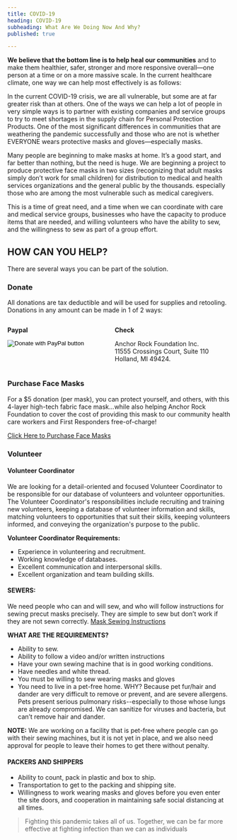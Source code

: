 ```yaml
---
title: COVID-19
heading: COVID-19
subheading: What Are We Doing Now And Why?
published: true

---
```

**We believe that the bottom line is to help heal our communities** and to make them healthier, safer, stronger and more responsive overall—one person at a time or on a more massive scale. In the current healthcare climate, one way we can help most effectively is as follows:

In the current COVID-19 crisis, we are all vulnerable, but some are at far greater risk than at others. One of the ways we can help a lot of people in very simple ways is to partner with existing companies and service groups to try to meet shortages in the supply chain for Personal Protection Products. One of the most significant differences in communities that are weathering the pandemic successfully and those who are not is whether EVERYONE wears protective masks and gloves—especially masks.

Many people are beginning to make masks at home. It’s a good start, and far better than nothing, but the need is huge.
We are beginning a project to produce protective face masks in two sizes (recognizing that adult masks simply don’t
work for small children) for distribution to medical and health services organizations and the general public by the
thousands. especially those who are among the most vulnerable such as medical caregivers.

This is a time of great need, and a time when we can coordinate with care and medical service groups, businesses who
have the capacity to produce items that are needed, and willing volunteers who have the ability to sew, and the
willingness to sew as part of a group effort.

## HOW CAN YOU HELP?

There are several ways you can be part of the solution.

### Donate
All donations are tax deductible and will be used for supplies and retooling.
Donations in any amount can be made in 1 of 2 ways:

<div class="columns">
  <div class="column">

__Paypal__

<form action="https://www.paypal.com/cgi-bin/webscr" method="post" target="_top">
  <input type="hidden" name="cmd" value="_s-xclick" />
  <input type="hidden" name="hosted_button_id" value="MPBLRY2UJ2CJJ" />
  <input type="image" src="https://www.paypalobjects.com/en_US/i/btn/btn_donateCC_LG.gif" border="0" name="submit"
    title="PayPal - The safer, easier way to pay online!" alt="Donate with PayPal button" />
</form>
  </div>
  <div class="column">

__Check__

Anchor Rock Foundation Inc.<br/>
11555 Crossings Court, Suite 110<br />
Holland, MI 49424.
  </div>
</div>

### Purchase Face Masks

For a $5 donation (per mask), you can protect yourself, and others, with this 4-layer high-tech fabric face mask...while
also helping Anchor Rock Foundation to cover the cost of providing this mask to our community health care workers and
First Responders free-of-charge!

<a href="https://anchorrockfoundation-covid19.company.site/Fabric-Face-Mask-p188885785" class="button is-primary" target="_blank" rel="noopener noreferrer">Click Here to Purchase Face Masks</a>

### Volunteer

#### Volunteer Coordinator

We are looking for a detail-oriented and focused Volunteer Coordinator to be responsible for our database of volunteers
and volunteer opportunities. The Volunteer Coordinator's responsibilities include recruiting and training new
volunteers, keeping a database of volunteer information and skills, matching volunteers to opportunities that suit their
skills, keeping volunteers informed, and conveying the organization's purpose to the public.

**Volunteer Coordinator Requirements:**

* Experience in volunteering and recruitment.
* Working knowledge of databases.
* Excellent communication and interpersonal skills.
* Excellent organization and team building skills.

#### SEWERS:

We need people who can and will sew, and who will follow instructions for sewing precut masks precisely. They are simple
to sew but don’t work if they are not sewn correctly.   [Mask Sewing Instructions](/covid-19/mask-sewing-instructions/)

**WHAT ARE THE REQUIREMENTS?**

* Ability to sew.
* Ability to follow a video and/or written instructions
* Have your own sewing machine that is in good working conditions.
* Have needles and white thread.
* You must be willing to sew wearing masks and gloves
* You need to live in a pet-free home. WHY? Because pet fur/hair and dander are very difficult to remove or prevent, and
are severe allergens. Pets present serious pulmonary risks--especially to those whose lungs are already compromised. We
can sanitize for viruses and bacteria, but can’t remove hair and dander.

**NOTE:** We are working on a facility that is pet-free where people can go with their sewing machines, but it is not
yet in
place, and we also need approval for people to leave their homes to get there without penalty.


#### PACKERS AND SHIPPERS

* Ability to count, pack in plastic and box to ship.
* Transportation to get to the packing and shipping site.
* Willingness to work wearing masks and gloves before you even enter the site doors, and cooperation in maintaining safe social distancing at all times.

<VolunteerForm />





> Fighting this pandemic takes all of us. Together, we can be far more effective at fighting infection than we can as individuals
